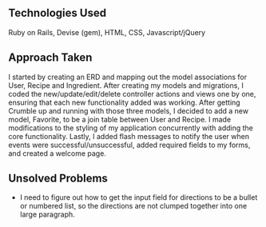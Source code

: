 ## Technologies Used

Ruby on Rails, Devise (gem), HTML, CSS, Javascript/jQuery

## Approach Taken

I started by creating an ERD and mapping out the model associations for User, Recipe and Ingredient. After creating my models and migrations, I coded the new/update/edit/delete controller actions and views one by one, ensuring that each new functionality added was working. After getting Crumble up and running with those three models, I decided to add a new model, Favorite, to be a join table between User and Recipe. I made modifications to the styling of my application concurrently with adding the core functionality. Lastly, I added flash messages to notify the user when events were successful/unsuccessful, added required fields to my forms, and created a welcome page.

## Unsolved Problems

- I need to figure out how to get the input field for directions to be a bullet or numbered list, so the directions are not clumped together into one large paragraph.
